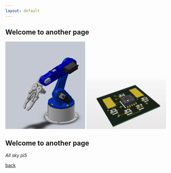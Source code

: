 ```yaml
---
layout: default
---
```




## Welcome to another page

<img src="https://raw.githubusercontent.com/Chessdog68/my-github-page/main/assets/images/Capture.JPG" alt="Capture" width="250" />

<img src="https://raw.githubusercontent.com/Chessdog68/my-github-page/main/assets/images/pcb-met.png" alt="PCB Met sensor" width="250" />



## Welcome to another page

_All sky pi5_

[back](./)

